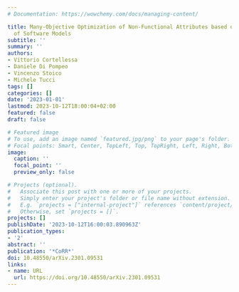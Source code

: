 ```yaml
---
# Documentation: https://wowchemy.com/docs/managing-content/

title: Many-Objective Optimization of Non-Functional Attributes based on Refactoring
  of Software Models
subtitle: ''
summary: ''
authors:
- Vittorio Cortellessa
- Daniele Di Pompeo
- Vincenzo Stoico
- Michele Tucci
tags: []
categories: []
date: '2023-01-01'
lastmod: 2023-10-12T18:00:04+02:00
featured: false
draft: false

# Featured image
# To use, add an image named `featured.jpg/png` to your page's folder.
# Focal points: Smart, Center, TopLeft, Top, TopRight, Left, Right, BottomLeft, Bottom, BottomRight.
image:
  caption: ''
  focal_point: ''
  preview_only: false

# Projects (optional).
#   Associate this post with one or more of your projects.
#   Simply enter your project's folder or file name without extension.
#   E.g. `projects = ["internal-project"]` references `content/project/deep-learning/index.md`.
#   Otherwise, set `projects = []`.
projects: []
publishDate: '2023-10-12T16:00:03.890963Z'
publication_types:
- '2'
abstract: ''
publication: '*CoRR*'
doi: 10.48550/arXiv.2301.09531
links:
- name: URL
  url: https://doi.org/10.48550/arXiv.2301.09531
---
```

